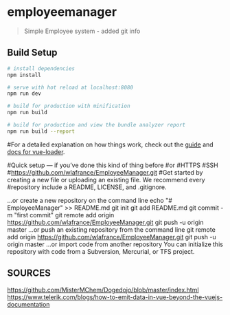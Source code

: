 # employeemanager

> Simple Employee system - added git info

## Build Setup

```bash
# install dependencies
npm install

# serve with hot reload at localhost:8080
npm run dev

# build for production with minification
npm run build

# build for production and view the bundle analyzer report
npm run build --report
```

#For a detailed explanation on how things work, check out the [guide](http://vuejs-templates.github.io/webpack/) and [docs for vue-loader](http://vuejs.github.io/vue-loader).

#Quick setup — if you’ve done this kind of thing before
#or
#HTTPS
#SSH #https://github.com/wlafrance/EmployeeManager.git
#Get started by creating a new file or uploading an existing file. We recommend every #repository include a README, LICENSE, and .gitignore.

…or create a new repository on the command line
echo "# EmployeeManager" >> README.md
git init
git add README.md
git commit -m "first commit"
git remote add origin https://github.com/wlafrance/EmployeeManager.git
git push -u origin master
…or push an existing repository from the command line
git remote add origin https://github.com/wlafrance/EmployeeManager.git
git push -u origin master
…or import code from another repository
You can initialize this repository with code from a Subversion, Mercurial, or TFS project.

## SOURCES

https://github.com/MisterMChem/Dogedojo/blob/master/index.html
https://www.telerik.com/blogs/how-to-emit-data-in-vue-beyond-the-vuejs-documentation
